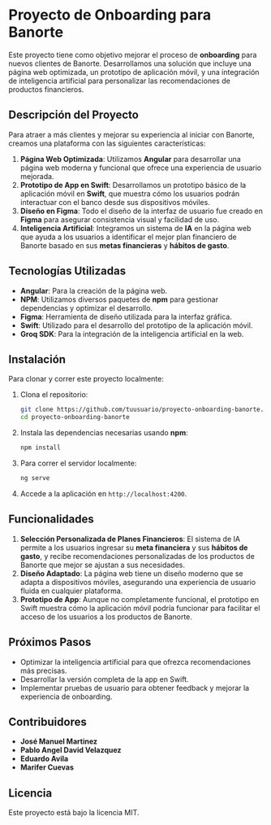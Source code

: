 # Proyecto de Onboarding para Banorte

Este proyecto tiene como objetivo mejorar el proceso de **onboarding** para nuevos clientes de Banorte. Desarrollamos una solución que incluye una página web optimizada, un prototipo de aplicación móvil, y una integración de inteligencia artificial para personalizar las recomendaciones de productos financieros.

## Descripción del Proyecto

Para atraer a más clientes y mejorar su experiencia al iniciar con Banorte, creamos una plataforma con las siguientes características:

1. **Página Web Optimizada**: Utilizamos **Angular** para desarrollar una página web moderna y funcional que ofrece una experiencia de usuario mejorada.
2. **Prototipo de App en Swift**: Desarrollamos un prototipo básico de la aplicación móvil en **Swift**, que muestra cómo los usuarios podrán interactuar con el banco desde sus dispositivos móviles.
3. **Diseño en Figma**: Todo el diseño de la interfaz de usuario fue creado en **Figma** para asegurar consistencia visual y facilidad de uso.
4. **Inteligencia Artificial**: Integramos un sistema de **IA** en la página web que ayuda a los usuarios a identificar el mejor plan financiero de Banorte basado en sus **metas financieras** y **hábitos de gasto**.

## Tecnologías Utilizadas

- **Angular**: Para la creación de la página web.
- **NPM**: Utilizamos diversos paquetes de **npm** para gestionar dependencias y optimizar el desarrollo.
- **Figma**: Herramienta de diseño utilizada para la interfaz gráfica.
- **Swift**: Utilizado para el desarrollo del prototipo de la aplicación móvil.
- **Groq SDK**: Para la integración de la inteligencia artificial en la web.
  
## Instalación

Para clonar y correr este proyecto localmente:

1. Clona el repositorio:

    ```bash
    git clone https://github.com/tuusuario/proyecto-onboarding-banorte.git
    cd proyecto-onboarding-banorte
    ```

2. Instala las dependencias necesarias usando **npm**:

    ```bash
    npm install
    ```

3. Para correr el servidor localmente:

    ```bash
    ng serve
    ```

4. Accede a la aplicación en `http://localhost:4200`.

## Funcionalidades

1. **Selección Personalizada de Planes Financieros**: El sistema de IA permite a los usuarios ingresar su **meta financiera** y sus **hábitos de gasto**, y recibe recomendaciones personalizadas de los productos de Banorte que mejor se ajustan a sus necesidades.
2. **Diseño Adaptado**: La página web tiene un diseño moderno que se adapta a dispositivos móviles, asegurando una experiencia de usuario fluida en cualquier plataforma.
3. **Prototipo de App**: Aunque no completamente funcional, el prototipo en Swift muestra cómo la aplicación móvil podría funcionar para facilitar el acceso de los usuarios a los productos de Banorte.

## Próximos Pasos

- Optimizar la inteligencia artificial para que ofrezca recomendaciones más precisas.
- Desarrollar la versión completa de la app en Swift.
- Implementar pruebas de usuario para obtener feedback y mejorar la experiencia de onboarding.

## Contribuidores

- **José Manuel Martinez** 
- **Pablo Angel David Velazquez**
- **Eduardo Avila**
- **Marifer Cuevas**

## Licencia

Este proyecto está bajo la licencia MIT.
